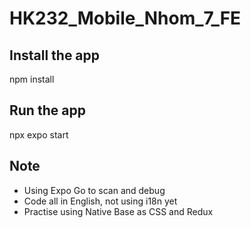 # HK232_Mobile_Nhom_7_FE

## Install the app
npm install

## Run the app
npx expo start

## Note
- Using Expo Go to scan and debug
- Code all in English, not using i18n yet
- Practise using Native Base as CSS and Redux